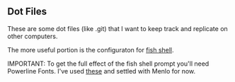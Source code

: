 ## Dot Files
These are some dot files (like .git) that I want to keep track and replicate on other computers.

The more useful portion is the configuraton for [fish shell](http://fishshell.com/).

IMPORTANT: To get the full effect of the fish shell prompt you'll need Powerline Fonts. I've used [these](https://github.com/powerline/fonts) and settled with Menlo for now.